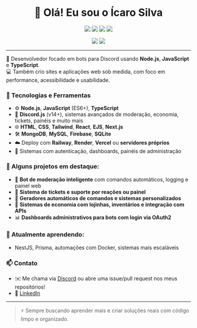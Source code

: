 
<h1 align="center">👋 Olá! Eu sou o Ícaro Silva</h1>

<p align="center">
  <img src="https://img.shields.io/badge/Node.js-339933?style=for-the-badge&logo=nodedotjs&logoColor=white" />
  <img src="https://img.shields.io/badge/JavaScript-F7DF1E?style=for-the-badge&logo=javascript&logoColor=black" />
  <img src="https://img.shields.io/badge/TypeScript-3178C6?style=for-the-badge&logo=typescript&logoColor=white" />
  <img src="https://img.shields.io/badge/Discord.js-5865F2?style=for-the-badge&logo=discord&logoColor=white" />
</p>

<p align="center">
  <img src="https://github-readme-stats.vercel.app/api?username=icarofffffts&show_icons=true&theme=github_dark" />
  <img src="https://github-readme-stats.vercel.app/api/top-langs/?username=icarofffffts&layout=compact&theme=github_dark" />
</p>

---

🎯 Desenvolvedor focado em bots para Discord usando **Node.js**, **JavaScript** e **TypeScript**.  
💻 Também crio sites e aplicações web sob medida, com foco em performance, acessibilidade e usabilidade.

### 🚀 Tecnologias e Ferramentas
- ⚙️ **Node.js**, **JavaScript** (ES6+), **TypeScript**
- 🤖 **Discord.js** (v14+), sistemas avançados de moderação, economia, tickets, painéis e muito mais
- 🌐 **HTML**, **CSS**, **Tailwind**, **React**, **EJS**, **Next.js**
- 🛠️ **MongoDB**, **MySQL**, **Firebase**, **SQLite**
- ☁️ Deploy com **Railway**, **Render**, **Vercel** ou **servidores próprios**
- 🔐 Sistemas com autenticação, dashboards, painéis de administração

### 📌 Alguns projetos em destaque:
- 🧠 **Bot de moderação inteligente** com comandos automáticos, logging e painel web
- 💬 **Sistema de tickets e suporte por reações ou painel**
- 🧾 **Geradores automáticos de comandos e sistemas personalizados**
- 🛒 **Sistemas de economia com lojinhas, inventários e integração com APIs**
- 📊 **Dashboards administrativos para bots com login via OAuth2**

### 🌱 Atualmente aprendendo:
- NestJS, Prisma, automações com Docker, sistemas mais escaláveis

### 📫 Contato
- ✉️ Me chama via [Discord](https://discord.com/users/icaropjl) ou abre uma issue/pull request nos meus repositórios!
- 💼 [LinkedIn](https://www.linkedin.com/in/icaro-fernandes-b64300252)

---

> ⚡ Sempre buscando aprender mais e criar soluções reais com código limpo e organizado.
